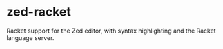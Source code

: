 # zed-racket
Racket support for the Zed editor, with syntax highlighting and the Racket language server.
